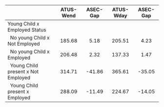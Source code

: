 
|                      |    ATUS-Wend |     ASEC-Gap |    ATUS-Wday |     ASEC-Gap |
| -------------------- | :----------: | :----------: | :----------: | :----------: |
| Young Child x Employed Status |              |              |              |              |
| &nbsp;&nbsp;No young Child x Not Employed |       185.68 |         5.18 |       205.51 |         4.23 |
| &nbsp;&nbsp;No young Child x Employed |       206.48 |         2.32 |       137.33 |         1.47 |
| &nbsp;&nbsp;Young Child present x Not Employed |       314.71 |       -41.86 |       365.61 |       -35.05 |
| &nbsp;&nbsp;Young Child present x Employed |       288.09 |       -11.49 |       224.67 |       -14.05 |


